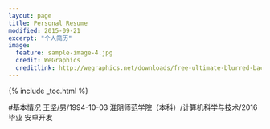 ```yaml
---
layout: page
title: Personal Resume
modified: 2015-09-21
excerpt: "个人简历"
image:
  feature: sample-image-4.jpg
  credit: WeGraphics
  creditlink: http://wegraphics.net/downloads/free-ultimate-blurred-background-pack/
---
```


{% include _toc.html %}

#基本情况
王坚/男/1994-10-03
淮阴师范学院（本科）/计算机科学与技术/2016毕业
安卓开发


